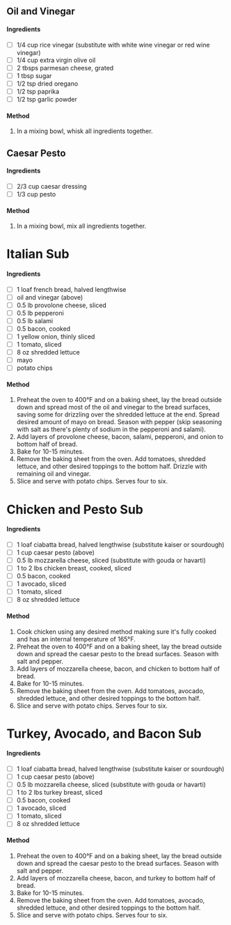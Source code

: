 ## Oil and Vinegar

#### Ingredients

- [ ] 1/4 cup rice vinegar (substitute with white wine vinegar or red wine vinegar)
- [ ] 1/4 cup extra virgin olive oil
- [ ] 2 tbsps parmesan cheese, grated
- [ ] 1 tbsp sugar
- [ ] 1/2 tsp dried oregano
- [ ] 1/2 tsp paprika
- [ ] 1/2 tsp garlic powder

#### Method

1. In a mixing bowl, whisk all ingredients together.

## Caesar Pesto

#### Ingredients

- [ ] 2/3 cup caesar dressing
- [ ] 1/3 cup pesto

#### Method

1. In a mixing bowl, mix all ingredients together.

# Italian Sub

#### Ingredients

- [ ] 1 loaf french bread, halved lengthwise
- [ ] oil and vinegar (above)
- [ ] 0.5 lb provolone cheese, sliced
- [ ] 0.5 lb pepperoni
- [ ] 0.5 lb salami
- [ ] 0.5 bacon, cooked
- [ ] 1 yellow onion, thinly sliced
- [ ] 1 tomato, sliced
- [ ] 8 oz shredded lettuce
- [ ] mayo
- [ ] potato chips

#### Method

1. Preheat the oven to 400°F and on a baking sheet, lay the bread outside down and spread most of the oil and vinegar to the bread surfaces, saving some for drizzling over the shredded lettuce at the end. Spread desired amount of mayo on bread. Season with pepper (skip seasoning with salt as there's plenty of sodium in the pepperoni and salami).
2. Add layers of provolone cheese, bacon, salami, pepperoni, and onion to bottom half of bread.
3. Bake for 10-15 minutes.
4. Remove the baking sheet from the oven. Add tomatoes, shredded lettuce, and other desired toppings to the bottom half. Drizzle with remaining oil and vinegar.
5. Slice and serve with potato chips. Serves four to six.

# Chicken and Pesto Sub

#### Ingredients

- [ ] 1 loaf ciabatta bread, halved lengthwise (substitute kaiser or sourdough)
- [ ] 1 cup caesar pesto (above)
- [ ] 0.5 lb mozzarella cheese, sliced (substitute with gouda or havarti)
- [ ] 1 to 2 lbs chicken breast, cooked, sliced
- [ ] 0.5 bacon, cooked
- [ ] 1 avocado, sliced
- [ ] 1 tomato, sliced
- [ ] 8 oz shredded lettuce

#### Method

1. Cook chicken using any desired method making sure it's fully cooked and has an internal temperature of 165°F.
2. Preheat the oven to 400°F and on a baking sheet, lay the bread outside down and spread the caesar pesto to the bread surfaces. Season with salt and pepper.
3. Add layers of mozzarella cheese, bacon, and chicken to bottom half of bread.
4. Bake for 10-15 minutes.
5. Remove the baking sheet from the oven. Add tomatoes, avocado, shredded lettuce, and other desired toppings to the bottom half.
6. Slice and serve with potato chips. Serves four to six.

# Turkey, Avocado, and Bacon Sub

#### Ingredients

- [ ] 1 loaf ciabatta bread, halved lengthwise (substitute kaiser or sourdough)
- [ ] 1 cup caesar pesto (above)
- [ ] 0.5 lb mozzarella cheese, sliced (substitute with gouda or havarti)
- [ ] 1 to 2 lbs turkey breast, sliced
- [ ] 0.5 bacon, cooked
- [ ] 1 avocado, sliced
- [ ] 1 tomato, sliced
- [ ] 8 oz shredded lettuce

#### Method

1. Preheat the oven to 400°F and on a baking sheet, lay the bread outside down and spread the caesar pesto to the bread surfaces. Season with salt and pepper.
2. Add layers of mozzarella cheese, bacon, and turkey to bottom half of bread.
3. Bake for 10-15 minutes.
4. Remove the baking sheet from the oven. Add tomatoes, avocado, shredded lettuce, and other desired toppings to the bottom half.
5. Slice and serve with potato chips. Serves four to six.
